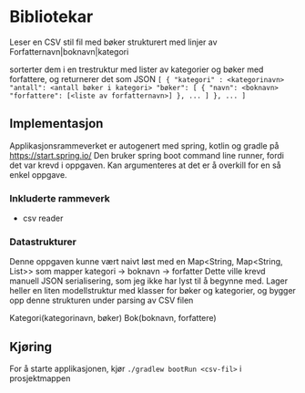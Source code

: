 # Bibliotekar

Leser en CSV stil fil med bøker strukturert med linjer av
Forfatternavn|boknavn|kategori

sorterter dem i en trestruktur med lister av kategorier og bøker med forfattere, og returnerer det som JSON
`[
    {
        "kategori" : <kategorinavn>
        "antall": <antall bøker i kategori>
        "bøker": [
            {
            "navn": <boknavn>
            "forfattere": [<liste av forfatternavn>]
            },
            ...
        ]
    },
    ...
]`


## Implementasjon
Applikasjonsrammeverket er autogenert med spring, kotlin og gradle på https://start.spring.io/
Den bruker spring boot command line runner, fordi det var krevd i oppgaven. 
Kan argumenteres at det er å overkill for en så enkel oppgave.

### Inkluderte rammeverk
- csv reader

### Datastrukturer
Denne oppgaven kunne vært naivt løst med en Map<String, Map<String, List<String>>> som mapper kategori -> boknavn -> forfatter
Dette ville krevd manuell JSON serialisering, som jeg ikke har lyst til å begynne med.
Lager heller en liten modellstruktur med klasser for bøker og kategorier, og bygger opp denne strukturen under parsing av CSV filen

Kategori(kategorinavn, bøker)
    Bok(boknavn, forfattere)

## Kjøring
For å starte applikasjonen, kjør `./gradlew bootRun <csv-fil>` i prosjektmappen

